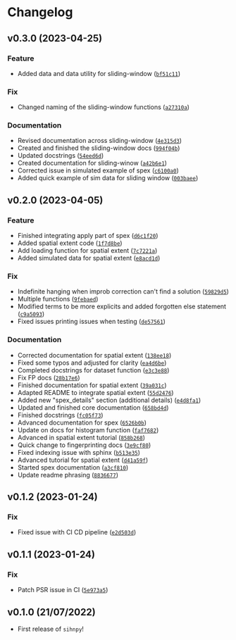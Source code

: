 # Changelog

<!--next-version-placeholder-->

## v0.3.0 (2023-04-25)
### Feature
* Added data and data utility for sliding-window ([`bf51c11`](https://github.com/stong3/sihnpy/commit/bf51c11e5b4d020dd92f02afd49d598f88eda40f))

### Fix
* Changed naming of the sliding-window functions ([`a27310a`](https://github.com/stong3/sihnpy/commit/a27310a0909151c5a952edad73ba74f2167a4425))

### Documentation
* Revised documentation across sliding-window ([`4e315d3`](https://github.com/stong3/sihnpy/commit/4e315d3595c750a8bb8c2b952e03337b6bedb71a))
* Created and finished the sliding-window docs ([`994f04b`](https://github.com/stong3/sihnpy/commit/994f04b4cb4bc79bfd9cf2fdc5829531915e61c5))
* Updated docstrings ([`54eed6d`](https://github.com/stong3/sihnpy/commit/54eed6d34f1ab3cdf41cf032a975c8c4632c87ba))
* Created documentation for sliding-winow ([`a42b6e1`](https://github.com/stong3/sihnpy/commit/a42b6e17201d11483386572b754305f27502ca16))
* Corrected issue in simulated example of spex ([`c6100a0`](https://github.com/stong3/sihnpy/commit/c6100a002109a8f5989e48744643f426978a8eae))
* Added quick example of sim data for sliding window ([`003baee`](https://github.com/stong3/sihnpy/commit/003baee5a436a4f83993518b26d2144b45b630bc))

## v0.2.0 (2023-04-05)
### Feature
* Finished integrating apply part of spex ([`d6c1f20`](https://github.com/stong3/sihnpy/commit/d6c1f20b3decaa9d50258bb048b846527a358417))
* Added spatial extent code ([`1f7d8be`](https://github.com/stong3/sihnpy/commit/1f7d8be673b18b3f599528fbd21d0f1a498ded70))
* Add loading function for spatial extent ([`7c7221a`](https://github.com/stong3/sihnpy/commit/7c7221a0c1018fc8d76a2e42ae7081dae51e2556))
* Added simulated data for spatial extent ([`e8acd1d`](https://github.com/stong3/sihnpy/commit/e8acd1d695fc9f950037b8bb4d87c67694c62b43))

### Fix
* Indefinite hanging when improb correction can't find a solution ([`59829d5`](https://github.com/stong3/sihnpy/commit/59829d5a8ef3c36312b6fd84a41e3704563dd9e2))
* Multiple functions ([`9febaed`](https://github.com/stong3/sihnpy/commit/9febaed5dae797f3ac791fa343fc7619a9257149))
* Modified terms to be more explicits and added forgotten else statement ([`c9a5093`](https://github.com/stong3/sihnpy/commit/c9a5093c74ad602396978e37682e60ebac2ebe3c))
* Fixed issues printing issues when testing ([`de57561`](https://github.com/stong3/sihnpy/commit/de57561387110cea98103fb6bcef5827519f9688))

### Documentation
* Corrected documentation for spatial extent ([`138ee18`](https://github.com/stong3/sihnpy/commit/138ee18ebd2888a4836d23d8282285ac99a96afb))
* Fixed some typos and adjusted for clarity ([`ea4d6be`](https://github.com/stong3/sihnpy/commit/ea4d6beae41be695401f275cae14da4af5b87849))
* Completed docstrings for dataset function ([`e3c3e88`](https://github.com/stong3/sihnpy/commit/e3c3e8839636b890a4aae60038fd0ede00994c03))
* Fix FP docs ([`28b17e6`](https://github.com/stong3/sihnpy/commit/28b17e6a238473063026c6b597e9c20a64aaa58f))
* Finished documentation for spatial extent ([`39a031c`](https://github.com/stong3/sihnpy/commit/39a031c88a159c9b1683d607845023f8667d0ddd))
* Adapted README to integrate spatial extent ([`55d2476`](https://github.com/stong3/sihnpy/commit/55d24761b30982ea7f1f6b5dbb04d0ae76928c50))
* Added new "spex_details" section (additional details) ([`e4d8fa1`](https://github.com/stong3/sihnpy/commit/e4d8fa1ee06959e56d74ffde525270a9cc22354b))
* Updated and finished core documentation ([`658bd4d`](https://github.com/stong3/sihnpy/commit/658bd4d1cf1310db53300578090ec063448ed270))
* Finished docstrings ([`fc05f73`](https://github.com/stong3/sihnpy/commit/fc05f735e1014dcfc6768e6703867b9b7eedc1fd))
* Advanced documentation for spex ([`6526b0b`](https://github.com/stong3/sihnpy/commit/6526b0bbce87169bf90ef7f8908b08662c13c8e5))
* Update on docs for histogram function ([`faf7682`](https://github.com/stong3/sihnpy/commit/faf7682adaf061961bc7a10d3b9ed5e2874d99dd))
* Advanced in spatial extent tutorial ([`858b268`](https://github.com/stong3/sihnpy/commit/858b268a4e4a95255f234ca61abe657ad9e422ef))
* Quick change to fingerprinting docs ([`3e9cf80`](https://github.com/stong3/sihnpy/commit/3e9cf80de369b734a0c7986c469608025012f537))
* Fixed indexing issue with sphinx ([`b513e35`](https://github.com/stong3/sihnpy/commit/b513e357f64a5f5ce98cd884ede20ae0617c436d))
* Advanced tutorial for spatial extent ([`d41a59f`](https://github.com/stong3/sihnpy/commit/d41a59f7c2b2f0390414f3f0553e62500f51b877))
* Started spex documentation ([`a3cf810`](https://github.com/stong3/sihnpy/commit/a3cf810d127a55ee7e57db0216ce0af9a121bf59))
* Update readme phrasing ([`8836677`](https://github.com/stong3/sihnpy/commit/8836677496dd495b4806fea3a8509455d5223d0f))

## v0.1.2 (2023-01-24)
### Fix
* Fixed issue with CI CD pipeline ([`e2d503d`](https://github.com/stong3/sihnpy/commit/e2d503d17f6e82611cf9b95eaafe3fa1416f6e5f))

## v0.1.1 (2023-01-24)
### Fix
* Patch PSR issue in CI ([`5e973a5`](https://github.com/stong3/sihnpy/commit/5e973a5cd1b248aee1636dee210c88e0913e5a26))

## v0.1.0 (21/07/2022)

- First release of `sihnpy`!